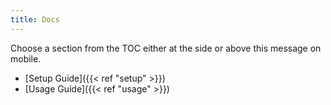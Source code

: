 ```yaml
---
title: Docs
---
```

Choose a section from the TOC either at the side or above this message on mobile.

- [Setup Guide]({{< ref "setup" >}})
- [Usage Guide]({{< ref "usage" >}})
